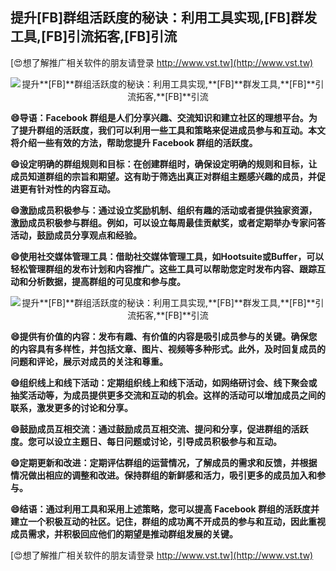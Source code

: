 ## **提升**[FB]**群组活跃度的秘诀：利用工具实现,**[FB]**群发工具,**[FB]**引流拓客,**[FB]**引流**

[😍想了解推广相关软件的朋友请登录 http://www.vst.tw](http://www.vst.tw)

 <center><img src="https://vst.tw/MP4/tuiguang/png/5.png" alt="提升**[FB]**群组活跃度的秘诀：利用工具实现,**[FB]**群发工具,**[FB]**引流拓客,**[FB]**引流"></center>

**😄导语：Facebook 群组是人们分享兴趣、交流知识和建立社区的理想平台。为了提升群组的活跃度，我们可以利用一些工具和策略来促进成员参与和互动。本文将介绍一些有效的方法，帮助您提升 Facebook 群组的活跃度。**

**😄设定明确的群组规则和目标：在创建群组时，确保设定明确的规则和目标，让成员知道群组的宗旨和期望。这有助于筛选出真正对群组主题感兴趣的成员，并促进更有针对性的内容互动。**

**😄激励成员积极参与：通过设立奖励机制、组织有趣的活动或者提供独家资源，激励成员积极参与群组。例如，可以设立每周最佳贡献奖，或者定期举办专家问答活动，鼓励成员分享观点和经验。**

**😄使用社交媒体管理工具：借助社交媒体管理工具，如Hootsuite或Buffer，可以轻松管理群组的发布计划和内容推广。这些工具可以帮助您定时发布内容、跟踪互动和分析数据，提高群组的可见度和参与度。**

 <center><img src="https://vst.tw/MP4/tuiguang/png/3.png" alt="提升**[FB]**群组活跃度的秘诀：利用工具实现,**[FB]**群发工具,**[FB]**引流拓客,**[FB]**引流"></center>

**😄提供有价值的内容：发布有趣、有价值的内容是吸引成员参与的关键。确保您的内容具有多样性，并包括文章、图片、视频等多种形式。此外，及时回复成员的问题和评论，展示对成员的关注和尊重。**

**😄组织线上和线下活动：定期组织线上和线下活动，如网络研讨会、线下聚会或抽奖活动等，为成员提供更多交流和互动的机会。这样的活动可以增加成员之间的联系，激发更多的讨论和分享。**

**😄鼓励成员互相交流：通过鼓励成员互相交流、提问和分享，促进群组的活跃度。您可以设立主题日、每日问题或讨论，引导成员积极参与和互动。**

**😄定期更新和改进：定期评估群组的运营情况，了解成员的需求和反馈，并根据情况做出相应的调整和改进。保持群组的新鲜感和活力，吸引更多的成员加入和参与。**

**😄结语：通过利用工具和采用上述策略，您可以提高 Facebook 群组的活跃度并建立一个积极互动的社区。记住，群组的成功离不开成员的参与和互动，因此重视成员需求，并积极回应他们的期望是推动群组发展的关键。**

[😍想了解推广相关软件的朋友请登录 http://www.vst.tw](http://www.vst.tw)



